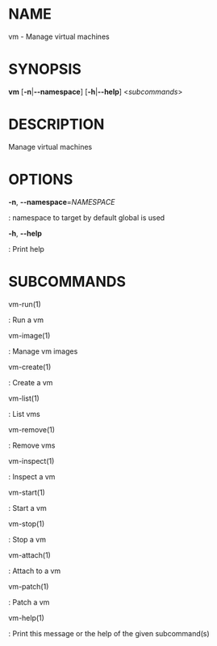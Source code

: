 # NAME

vm - Manage virtual machines

# SYNOPSIS

**vm** \[**-n**\|**\--namespace**\] \[**-h**\|**\--help**\]
\<*subcommands*\>

# DESCRIPTION

Manage virtual machines

# OPTIONS

**-n**, **\--namespace**=*NAMESPACE*

:   namespace to target by default global is used

**-h**, **\--help**

:   Print help

# SUBCOMMANDS

vm-run(1)

:   Run a vm

vm-image(1)

:   Manage vm images

vm-create(1)

:   Create a vm

vm-list(1)

:   List vms

vm-remove(1)

:   Remove vms

vm-inspect(1)

:   Inspect a vm

vm-start(1)

:   Start a vm

vm-stop(1)

:   Stop a vm

vm-attach(1)

:   Attach to a vm

vm-patch(1)

:   Patch a vm

vm-help(1)

:   Print this message or the help of the given subcommand(s)
